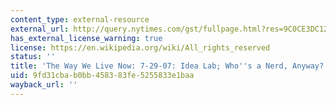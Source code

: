 ```yaml
---
content_type: external-resource
external_url: http://query.nytimes.com/gst/fullpage.html?res=9C0CE3DC1231F93AA15754C0A9619C8B63
has_external_license_warning: true
license: https://en.wikipedia.org/wiki/All_rights_reserved
status: ''
title: 'The Way We Live Now: 7-29-07: Idea Lab; Who''s a Nerd, Anyway?'
uid: 9fd31cba-b0bb-4583-83fe-5255833e1baa
wayback_url: ''
---
```


